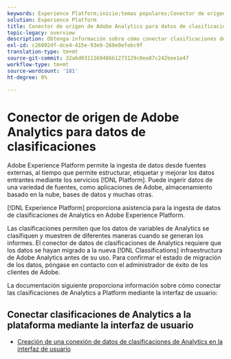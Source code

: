 ```yaml
---
keywords: Experience Platform;inicio;temas populares;Conector de origen de clasificaciones de Adobe Analytics
solution: Experience Platform
title: Conector de origen de Adobe Analytics para datos de clasificaciones
topic-legacy: overview
description: Obtenga información sobre cómo conectar clasificaciones de Analytics a la plataforma mediante la interfaz de usuario
exl-id: c26002df-dce4-415e-93e9-268e0efebc9f
translation-type: tm+mt
source-git-commit: 32a6d0311169486b1273129c0ee87c242bee1e47
workflow-type: tm+mt
source-wordcount: '181'
ht-degree: 0%

---
```


# Conector de origen de Adobe Analytics para datos de clasificaciones

Adobe Experience Platform permite la ingesta de datos desde fuentes externas, al tiempo que permite estructurar, etiquetar y mejorar los datos entrantes mediante los servicios [!DNL Platform]. Puede ingerir datos de una variedad de fuentes, como aplicaciones de Adobe, almacenamiento basado en la nube, bases de datos y muchas otras.

[!DNL Experience Platform] proporciona asistencia para la ingesta de datos de clasificaciones de Analytics en Adobe Experience Platform.

Las clasificaciones permiten que los datos de variables de Analytics se clasifiquen y muestren de diferentes maneras cuando se generan los informes. El conector de datos de clasificaciones de Analytics requiere que los datos se hayan migrado a la nueva [!DNL Classifications] infraestructura de Adobe Analytics antes de su uso. Para confirmar el estado de migración de los datos, póngase en contacto con el administrador de éxito de los clientes de Adobe.

La documentación siguiente proporciona información sobre cómo conectar las clasificaciones de Analytics a Platform mediante la interfaz de usuario:

## Conectar clasificaciones de Analytics a la plataforma mediante la interfaz de usuario

- [Creación de una conexión de datos de clasificaciones de Analytics en la interfaz de usuario](../../tutorials/ui/create/adobe-applications/classifications.md)
